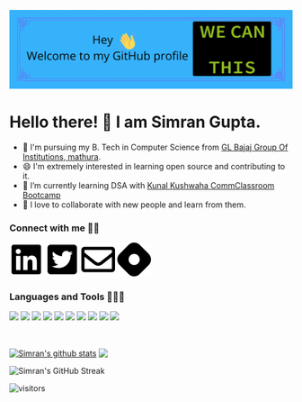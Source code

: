 ![banner](https://raw.githubusercontent.com/simrangupta234/simrangupta234/master/welcome.gif)

# Hello there! 👋 I am Simran Gupta.

- 👔 I'm pursuing my B. Tech in Computer Science from [GL Bajaj Group Of Institutions, mathura](https://www.glbajajgroup.org/).
- 😄 I'm extremely interested in learning open source and contributing to it.
- 🌱 I’m currently learning DSA with [Kunal Kushwaha CommClassroom Bootcamp](https://github.com/kunal-kushwaha/DSA-Bootcamp-Java)
- 🤝 I love to collaborate with new people and learn from them.

### Connect with me 🤝🏻
[![LinkedIn](https://raw.githubusercontent.com/simrangupta234/simrangupta234/master/linkedin.svg)](https://www.linkedin.com/in/simrangupta234)
[![Twitter](https://raw.githubusercontent.com/simrangupta234/simrangupta234/master/twitter.svg)](https://twitter.com/simrangupta234)
[![Gmail](https://raw.githubusercontent.com/simrangupta234/simrangupta234/master/gmail.svg)](mailto:simrangupta172002@gmail.com)
[![Hashnode](https://raw.githubusercontent.com/simrangupta234/simrangupta234/master/hashnode.svg)](https://hashnode.com/@simrangupta234)


### Languages and Tools 👩🏻‍💻 
![](https://img.shields.io/badge/HTML-E34F26?style=for-the-badge&logo=html5&logoColor=white)
![](https://img.shields.io/badge/CSS-1572B6?style=for-the-badge&logo=css3&logoColor=white)
![](https://img.shields.io/badge/JavaScript-F7DF1E?style=for-the-badge&logo=javascript&logoColor=black)
![](https://img.shields.io/badge/Bootstrap-563D7C?style=for-the-badge&logo=bootstrap&logoColor=white)
![](https://img.shields.io/badge/jQuery-0769AD?style=for-the-badge&logo=jquery&logoColor=white)
![](https://img.shields.io/badge/Heroku-430098?style=for-the-badge&logo=heroku&logoColor=white)
![](https://img.shields.io/badge/Java-f89820?style=for-the-badge&logo=java&logoColor=white)
![](https://img.shields.io/badge/C-0081CB?style=for-the-badge&logo=c&logoColor=white)
![](https://img.shields.io/badge/Python-306998?style=for-the-badge&logo=python&logoColor=white)
![](https://img.shields.io/badge/React-20232A?style=for-the-badge&logo=react&logoColor=white)

</br>

<a href="https://github.com/simrangupta234/github-readme-stats"><img align="center" src="https://github-readme-stats.vercel.app/api?username=simrangupta234&show_icons=true&include_all_commits=true" alt="Simran's github stats" /></a>   <a href="https://github.com/simrangupta234/github-readme-stats"><img align="center" src="https://github-readme-stats.vercel.app/api/top-langs/?username=simrangupta234&layout=compact" /></a>

![Simran's GitHub Streak](https://github-readme-streak-stats.herokuapp.com/?user=simrangupta234)

![visitors](https://visitor-badge.laobi.icu/badge?page_id=simrangupta234.simrangupta234)
